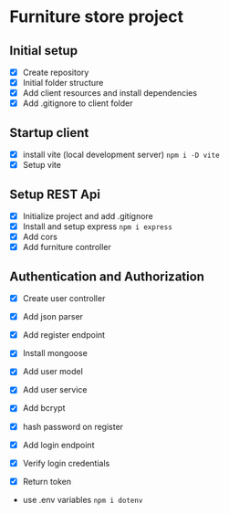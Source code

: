 # Furniture store project

## Initial setup
- [x] Create repository
- [x] Initial folder structure
- [x] Add client resources and install dependencies
- [x] Add .gitignore to client folder

## Startup client
- [x] install vite (local development server) `npm i -D vite`
- [x] Setup vite

## Setup REST Api
- [x] Initialize project and add .gitignore
- [x] Install and setup express `npm i express`
- [x] Add cors
- [x] Add furniture controller

## Authentication and Authorization
- [x] Create user controller
- [x] Add json parser
- [x] Add register endpoint
- [x] Install mongoose
- [x] Add user model
- [x] Add user service
- [x] Add bcrypt
- [x] hash password on register
- [x] Add login endpoint
- [x] Verify login credentials
- [x] Return token




- use .env variables `npm i dotenv`